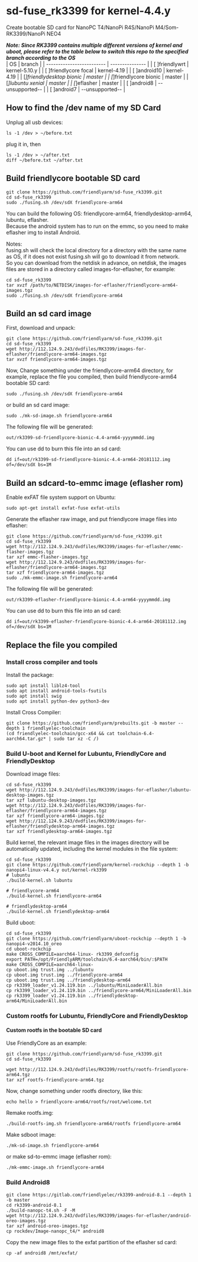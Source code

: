 # sd-fuse_rk3399 for kernel-4.4.y
Create bootable SD card for NanoPC T4/NanoPi R4S/NanoPi M4/Som-RK3399/NanoPi NEO4  
  
***Note: Since RK3399 contains multiple different versions of kernel and uboot, please refer to the table below to switch this repo to the specified branch according to the OS***  
| OS                        | branch          |
| ------------------------- | --------------- |
| [ ]friendlywrt            | kernel-5.10.y   |
| [ ]friendlycore focal     | kernel-4.19     |
| [ ]android10              | kernel-4.19     |
| [*]friendlydesktop bionic | master          |
| [*]friendlycore bionic    | master          |
| [*]lubuntu xenial         | master          |
| [*]eflasher               | master          |
| [ ]android8               | --unsupported-- |
| [ ]android7               | --unsupported-- |
  
## How to find the /dev name of my SD Card
Unplug all usb devices:
```
ls -1 /dev > ~/before.txt
```
plug it in, then
```
ls -1 /dev > ~/after.txt
diff ~/before.txt ~/after.txt
```

## Build friendlycore bootable SD card
```
git clone https://github.com/friendlyarm/sd-fuse_rk3399.git
cd sd-fuse_rk3399
sudo ./fusing.sh /dev/sdX friendlycore-arm64
```
You can build the following OS: friendlycore-arm64, friendlydesktop-arm64, lubuntu, eflasher.  
Because the android system has to run on the emmc, so you need to make eflasher img to install Android.  

Notes:  
fusing.sh will check the local directory for a directory with the same name as OS, if it does not exist fusing.sh will go to download it from network.  
So you can download from the netdisk in advance, on netdisk, the images files are stored in a directory called images-for-eflasher, for example:
```
cd sd-fuse_rk3399
tar xvzf /path/to/NETDISK/images-for-eflasher/friendlycore-arm64-images.tgz
sudo ./fusing.sh /dev/sdX friendlycore-arm64
```

## Build an sd card image
First, download and unpack:
```
git clone https://github.com/friendlyarm/sd-fuse_rk3399.git
cd sd-fuse_rk3399
wget http://112.124.9.243/dvdfiles/RK3399/images-for-eflasher/friendlycore-arm64-images.tgz
tar xvzf friendlycore-arm64-images.tgz
```
Now,  Change something under the friendlycore-arm64 directory, 
for example, replace the file you compiled, then build friendlycore-arm64 bootable SD card: 
```
sudo ./fusing.sh /dev/sdX friendlycore-arm64
```
or build an sd card image:
```
sudo ./mk-sd-image.sh friendlycore-arm64
```
The following file will be generated:  
```
out/rk3399-sd-friendlycore-bionic-4.4-arm64-yyyymmdd.img
```
You can use dd to burn this file into an sd card:
```
dd if=out/rk3399-sd-friendlycore-bionic-4.4-arm64-20181112.img of=/dev/sdX bs=1M
```
## Build an sdcard-to-emmc image (eflasher rom)
Enable exFAT file system support on Ubuntu:
```
sudo apt-get install exfat-fuse exfat-utils
```
Generate the eflasher raw image, and put friendlycore image files into eflasher:
```
git clone https://github.com/friendlyarm/sd-fuse_rk3399.git
cd sd-fuse_rk3399
wget http://112.124.9.243/dvdfiles/RK3399/images-for-eflasher/emmc-flasher-images.tgz
tar xzf emmc-flasher-images.tgz
wget http://112.124.9.243/dvdfiles/RK3399/images-for-eflasher/friendlycore-arm64-images.tgz
tar xzf friendlycore-arm64-images.tgz
sudo ./mk-emmc-image.sh friendlycore-arm64
```
The following file will be generated:  
```
out/rk3399-eflasher-friendlycore-bionic-4.4-arm64-yyyymmdd.img
```
You can use dd to burn this file into an sd card:
```
dd if=out/rk3399-eflasher-friendlycore-bionic-4.4-arm64-20181112.img of=/dev/sdX bs=1M
```

## Replace the file you compiled

### Install cross compiler and tools

Install the package:
```
sudo apt install liblz4-tool
sudo apt install android-tools-fsutils
sudo apt install swig
sudo apt install python-dev python3-dev
```
Install Cross Compiler:
```
git clone https://github.com/friendlyarm/prebuilts.git -b master --depth 1 friendlyelec-toolchain
(cd friendlyelec-toolchain/gcc-x64 && cat toolchain-6.4-aarch64.tar.gz* | sudo tar xz -C /)

```

### Build U-boot and Kernel for Lubuntu, FriendlyCore and FriendlyDesktop
Download image files:
```
cd sd-fuse_rk3399
wget http://112.124.9.243/dvdfiles/RK3399/images-for-eflasher/lubuntu-desktop-images.tgz
tar xzf lubuntu-desktop-images.tgz
wget http://112.124.9.243/dvdfiles/RK3399/images-for-eflasher/friendlycore-arm64-images.tgz
tar xzf friendlycore-arm64-images.tgz
wget http://112.124.9.243/dvdfiles/RK3399/images-for-eflasher/friendlydesktop-arm64-images.tgz
tar xzf friendlydesktop-arm64-images.tgz
```
Build kernel, the relevant image files in the images directory will be automatically updated, including the kernel modules in the file system:
```
cd sd-fuse_rk3399
git clone https://github.com/friendlyarm/kernel-rockchip --depth 1 -b nanopi4-linux-v4.4.y out/kernel-rk3399
# lubuntu
./build-kernel.sh lubuntu

# friendlycore-arm64
./build-kernel.sh friendlycore-arm64

# friendlydesktop-arm64
./build-kernel.sh friendlydesktop-arm64
```
Build uboot:
```
cd sd-fuse_rk3399
git clone https://github.com/friendlyarm/uboot-rockchip --depth 1 -b nanopi4-v2014.10_oreo
cd uboot-rockchip
make CROSS_COMPILE=aarch64-linux- rk3399_defconfig
export PATH=/opt/FriendlyARM/toolchain/6.4-aarch64/bin/:$PATH
make CROSS_COMPILE=aarch64-linux-
cp uboot.img trust.img ../lubuntu
cp uboot.img trust.img ../friendlycore-arm64
cp uboot.img trust.img ../friendlydesktop-arm64
cp rk3399_loader_v1.24.119.bin ../lubuntu/MiniLoaderAll.bin
cp rk3399_loader_v1.24.119.bin ../friendlycore-arm64/MiniLoaderAll.bin
cp rk3399_loader_v1.24.119.bin ../friendlydesktop-arm64/MiniLoaderAll.bin
```

### Custom rootfs for Lubuntu, FriendlyCore and FriendlyDesktop
#### Custom rootfs in the bootable SD card
Use FriendlyCore as an example:
```
git clone https://github.com/friendlyarm/sd-fuse_rk3399.git
cd sd-fuse_rk3399

wget http://112.124.9.243/dvdfiles/RK3399/rootfs/rootfs-friendlycore-arm64.tgz
tar xzf rootfs-friendlycore-arm64.tgz
```
Now,  change something under rootfs directory, like this:
```
echo hello > friendlycore-arm64/rootfs/root/welcome.txt  
```
Remake rootfs.img:
```
./build-rootfs-img.sh friendlycore-arm64/rootfs friendlycore-arm64
```
Make sdboot image:
```
./mk-sd-image.sh friendlycore-arm64
```
or make sd-to-emmc image (eflasher rom):
```
./mk-emmc-image.sh friendlycore-arm64
```

### Build Android8
```
git clone https://gitlab.com/friendlyelec/rk3399-android-8.1 --depth 1 -b master
cd rk3399-android-8.1
./build-nanopc-t4.sh -F -M
wget http://112.124.9.243/dvdfiles/RK3399/images-for-eflasher/android-oreo-images.tgz
tar xzf android-oreo-images.tgz
cp rockdev/Image-nanopc_t4/* android8
```
Copy the new image files to the exfat partition of the eflasher sd card:
```
cp -af android8 /mnt/exfat/
```
